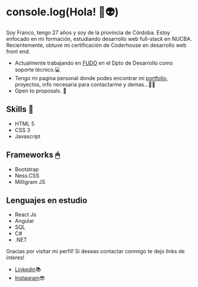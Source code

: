 # console.log(Hola! 🚀👽)

Soy Franco, tengo 27 años y soy de la provincia de Córdoba. Estoy enfocado en mi formación, estudiando desarrollo web full-stack en NUCBA. Recientemente, obtuve mi certificación de Coderhouse en desarrollo web front end.

* Actualmente trabajando en [FUDO](https://fu.do/es-ar/) en el Dpto de Desarrollo como soporte técnico.💻
* Tengo mi pagina personal donde podes encontrar mi [portfolio](https://portfolio-fm.vercel.app), proyectos, info necesaria para contactarme y demas...👨‍💻
* Open to proposals. 🙌

## Skills 👾

* HTML 5
* CSS 3
* Javascript
  
## Frameworks 🖱

* Bootstrap
* Ness.CSS
* Milligram JS

## Lenguajes en estudio

* React Js
* Angular 
* SQL
* C#
* .NET

Gracias por visitar mi perfil! Si deseas contactar conmigo te dejo links de interes!

* [Linkedin](https://www.linkedin.com/in/franmayer/)📚
* [Instagram](https://www.instagram.com/franmayerdev/)😎
